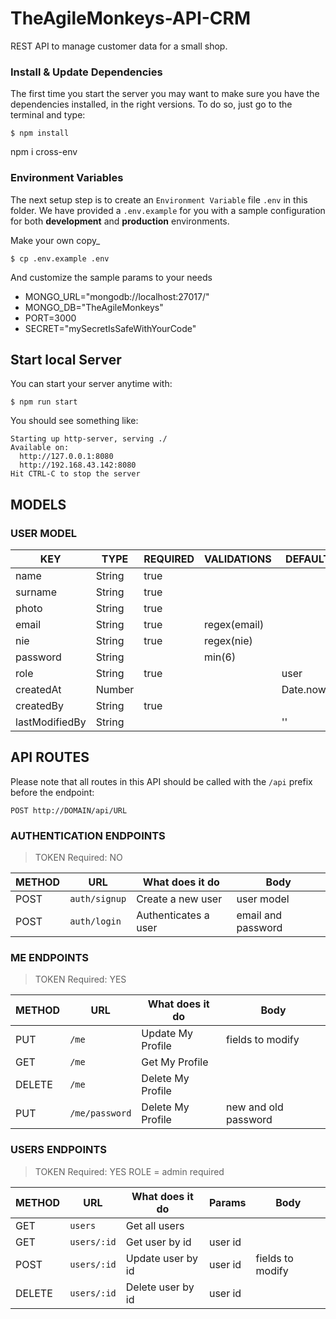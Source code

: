 # TheAgileMonkeys-API-CRM
REST API to manage customer data for a small shop.

### Install & Update Dependencies

The first time you start the server you may want to make sure you have the dependencies installed, in the right versions. To do so, just go to the terminal and type:

```
$ npm install
```

npm i cross-env

### Environment Variables

The next setup step is to create an `Environment Variable` file `.env` in this folder. We have provided a `.env.example` for you with a sample configuration for both **development** and **production** environments.

Make your own copy\_

```
$ cp .env.example .env
```

And customize the sample params to your needs

- MONGO_URL="mongodb://localhost:27017/"
- MONGO_DB="TheAgileMonkeys"
- PORT=3000
- SECRET="mySecretIsSafeWithYourCode"

## Start local Server

You can start your server anytime with:

```
$ npm run start
```

You should see something like:

```
Starting up http-server, serving ./
Available on:
  http://127.0.0.1:8080
  http://192.168.43.142:8080
Hit CTRL-C to stop the server
```

## MODELS

### USER MODEL

| KEY            | TYPE   | REQUIRED | VALIDATIONS  | DEFAULT   | ENUM       |
| -------------- | ------ | -------- | ------------ | -------   |----------- |
| name           | String | true     |              |           |            |
| surname        | String | true     |              |           |            |
| photo          | String | true     |              |           |            |
| email          | String | true     | regex(email) |           |            | 
| nie            | String | true     | regex(nie)   |           |            |
| password       | String |          | min(6)       |           |            |
| role           | String | true     |              | user      | user/admin |
| createdAt      | Number |          |              | Date.now()|            |
| createdBy      | String | true     |              |           |            |
| lastModifiedBy | String |          |              | ''        |            |


## API ROUTES

Please note that all routes in this API should be called with the `/api` prefix before the endpoint:

```
POST http://DOMAIN/api/URL
```

### AUTHENTICATION ENDPOINTS

> TOKEN Required: NO

| METHOD | URL           | What does it do      | Body                 |
| ------ | ------------- | -------------------- | -------------------- |
| POST   | `auth/signup` | Create a new user    | user model           |
| POST   | `auth/login`  | Authenticates a user | email and password   |

### ME ENDPOINTS

> TOKEN Required: YES

| METHOD | URL            | What does it do   | Body                 |
| ------ | -------------- | ----------------- | -------------------- |
| PUT    | `/me`          | Update My Profile | fields to modify     |
| GET    | `/me`          | Get My Profile    |                      |
| DELETE | `/me`          | Delete My Profile |                      |
| PUT    | `/me/password` | Delete My Profile | new and old password |

### USERS ENDPOINTS

> TOKEN Required: YES
> ROLE = admin required

| METHOD | URL            | What does it do       | Params               | Body                 |
| ------ | -------------- | --------------------- | -------------------- | -------------------- |
| GET    | `users`        | Get all users         |                      |                      |
| GET    | `users/:id`    | Get user by id        | user id              |                      |
| POST   | `users/:id`    | Update user by id     | user id              | fields to modify     |
| DELETE | `users/:id`    | Delete user by id     | user id              |                      |